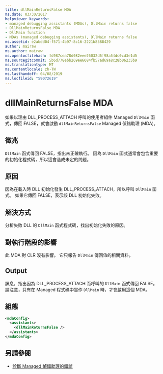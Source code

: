 ```yaml
---
title: dllMainReturnsFalse MDA
ms.date: 03/30/2017
helpviewer_keywords:
- managed debugging assistants (MDAs), DllMain returns false
- DllMainReturnsFalse MDA
- DllMain function
- MDAs (managed debugging assistants), DllMain returns false
ms.assetid: e2abdd04-f571-4b97-8c16-2221b8588429
author: mairaw
ms.author: mairaw
ms.openlocfilehash: fd987cea78d082eee26032d5f98a54dc0cd3e1d5
ms.sourcegitcommit: 5b6d778ebb269ee6684fb57ad69a8c28b06235b9
ms.translationtype: MT
ms.contentlocale: zh-TW
ms.lasthandoff: 04/08/2019
ms.locfileid: "59072619"
---
```

# <a name="dllmainreturnsfalse-mda"></a>dllMainReturnsFalse MDA
如果以理由 DLL_PROCESS_ATTACH 呼叫的使用者組件 Managed `DllMain` 函式，傳回 FALSE，就會啟動 `dllMainReturnsFalse` Managed 偵錯助理 (MDA)。  
  
## <a name="symptoms"></a>徵兆  
 `DllMain` 函式傳回 FALSE，指出未正確執行。 因為 `DllMain` 函式通常會包含重要的初始化程式碼，所以這會造成未定的問題。  
  
## <a name="cause"></a>原因  
 因為在載入時 DLL 初始化發生 DLL_PROCESS_ATTACH，所以呼叫 `DllMain` 函式。 如果它傳回 FALSE，表示該 DLL 初始化失敗。  
  
## <a name="resolution"></a>解決方式  
 分析失敗 DLL 的 `DllMain` 函式程式碼，找出初始化失敗的原因。  
  
## <a name="effect-on-the-runtime"></a>對執行階段的影響  
 此 MDA 對 CLR 沒有影響。 它只報告 `DllMain` 傳回值的相關資料。  
  
## <a name="output"></a>Output  
 訊息，指出因為 DLL_PROCESS_ATTACH 而呼叫的 `DllMain` 函式傳回 FALSE。 請注意，只有在 Managed 程式碼中實作 `DllMain` 時，才會啟用這個 MDA。  
  
## <a name="configuration"></a>組態  
  
```xml  
<mdaConfig>  
  <assistants>  
    <dllMainReturnsFalse />  
  </assistants>  
</mdaConfig>  
```  
  
## <a name="see-also"></a>另請參閱

- [診斷 Managed 偵錯助理的錯誤](../../../docs/framework/debug-trace-profile/diagnosing-errors-with-managed-debugging-assistants.md)
